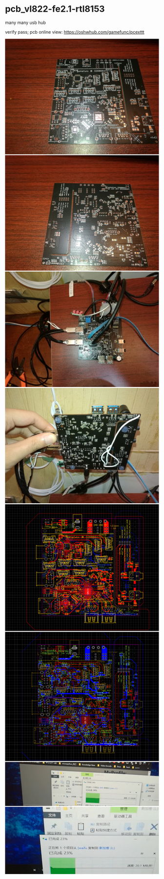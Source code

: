 # pcb_vl822-fe2.1-rtl8153
many many usb hub 

verify pass;
pcb online view: https://oshwhub.com/gamefunc/pcexttt


![image](https://raw.githubusercontent.com/gamefunc/pcb_vl822-fe2.1-rtl8153/main/empty+.jpg)
![image](https://raw.githubusercontent.com/gamefunc/pcb_vl822-fe2.1-rtl8153/main/empty-.jpg)
![image](https://raw.githubusercontent.com/gamefunc/pcb_vl822-fe2.1-rtl8153/main/ok%2B.jpg)
![image](https://raw.githubusercontent.com/gamefunc/pcb_vl822-fe2.1-rtl8153/main/ok-.jpg)
![image](https://raw.githubusercontent.com/gamefunc/pcb_vl822-fe2.1-rtl8153/main/pcb%2B.png)
![image](https://raw.githubusercontent.com/gamefunc/pcb_vl822-fe2.1-rtl8153/main/pcb-.png)
![image](https://github.com/gamefunc/pcb_vl822-fe2.1-rtl8153/blob/main/vl822_usb3_verify.png)
![image](https://github.com/gamefunc/pcb_vl822-fe2.1-rtl8153/blob/main/fe2.1_usb2_verify.png)
